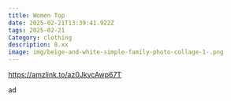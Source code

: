 ```yaml
---
title: Women Top
date: 2025-02-21T13:39:41.922Z
tags: 2025-02-21
Category: clothing
description: 8.xx
image: img/beige-and-white-simple-family-photo-collage-1-.png
---
```

https://amzlink.to/az0JkvcAwp67T

a﻿d